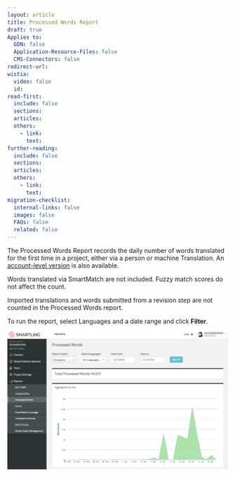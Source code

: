 ```yaml
---
layout: article
title: Processed Words Report
draft: true
Applies to:
  GDN: false
  Application-Resource-Files: false
  CMS-Connectors: false
redirect-url:
wistia:
  video: false
  id:
read-first:
  include: false
  sections:
  articles:
  others:
    - link:
      text:
further-reading:
  include: false
  sections:
  articles:
  others:
    - link:
      text:
migration-checklist:
  internal-links: false
  images: false
  FAQs: false
  related: false
---
```



The Processed Words Report records the daily number of words translated for the first time in a project, either via a person or machine Translation. An [account-level version](/hc/en-us/articles/216811267) is also available.

Words translated via SmartMatch are not included. Fuzzy match scores do not affect the count.

Imported translations and words submitted from a revision step are not counted in the Processed Words report.

To run the report, select Languages and a date range and click **Filter**.

![](/uploads/versions/processed_words---x----2496-1558x---.png)
